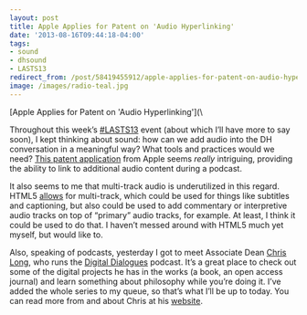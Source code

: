 ```yaml
---
layout: post 
title: Apple Applies for Patent on 'Audio Hyperlinking' 
date: '2013-08-16T09:44:18-04:00' 
tags: 
- sound 
- dhsound 
- LASTS13 
redirect_from: /post/58419455912/apple-applies-for-patent-on-audio-hyperlinking/
image: /images/radio-teal.jpg
--- 
```


[Apple Applies for Patent on 'Audio Hyperlinking'](\

Throughout this week’s [\#LASTS13](https://twitter.com/search?q=%23LASTS13&src=typd) event (about which I’ll have more to say soon), I kept thinking about sound: how can we add audio into the DH conversation in a meaningful way? What tools and practices would we need? [This patent application](http://www.macrumors.com/2013/08/08/apple-applies-for-patent-on-audio-hyperlinking-to-facilitate-accessing-supplementary-podcast-content/) from Apple seems *really* intriguing, providing the ability to link to additional audio content during a podcast.

It also seems to me that multi-track audio is underutilized in this regard. HTML5 [allows](http://www.html5rocks.com/en/tutorials/track/basics/) for multi-track, which could be used for things like subtitles and captioning, but also could be used to add commentary or interpretive audio tracks on top of “primary” audio tracks, for example. At least, I think it could be used to do that. I haven’t messed around with HTML5 much yet myself, but would like to.

Also, speaking of podcasts, yesterday I got to meet Associate Dean [Chris Long](https://twitter.com/cplong), who runs the [Digital Dialogues](http://www.personal.psu.edu/cpl2/blogs/digitaldialogue/blog/) podcast. It’s a great place to check out some of the digital projects he has in the works (a book, an open access journal) and learn something about philosophy while you’re doing it. I’ve added the whole series to my queue, so that’s what I’ll be up to today. You can read more from and about Chris at his [website](http://www.cplong.org/).

